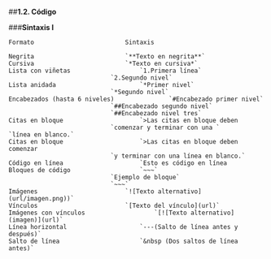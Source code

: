 
##**1.2. Código**

###**Sintaxis I**

	Formato							Sintaxis

	Negrita							`**Texto en negrita**`
	Cursiva							`*Texto en cursiva*`
	Lista con viñetas					`1.Primera línea`
								`2.Segundo nivel`
	Lista anidada						`*Primer nivel`
								`*Segundo nivel`
	Encabezados (hasta 6 niveles)				`#Encabezado primer nivel`
								`##Encabezado segundo nivel`
								`##Encabezado nivel tres`
	Citas en bloque						`>Las citas en bloque deben 
								`comenzar y terminar con una `													`línea en blanco.`
	Citas en bloque						`>Las citas en bloque deben comenzar
								`y terminar con una línea en blanco.`
	Código en línea 					`Esto es código en línea
	Bloques de código  					`~~~`
								`Ejemplo de bloque`
								`~~~`
	Imágenes						`![Texto alternativo](url/imagen.png))`
	Vínculos						`[Texto del vínculo](url)`
	Imágenes con vínculos     				`[![Texto alternativo](imagen)](url)`
	Línea horizontal					`---(Salto de línea antes y después)`
	Salto de línea    					`&nbsp (Dos saltos de línea antes)`
